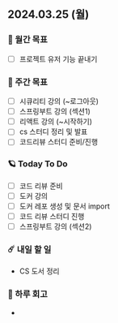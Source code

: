 ## 2024.03.25 (월)

### 🚀 월간 목표

- [ ] 프로젝트 유저 기능 끝내기
  <br/>

### 💫 주간 목표

- [ ] 시큐리티 강의 (~로그아웃)
- [ ] 스프링부트 강의 (섹션1)
- [ ] 리액트 강의 (~시작하기)
- [ ] cs 스터디 정리 및 발표
- [ ] 코드리뷰 스터디 준비/진행
  <br/>

### 🪐 Today To Do

- [ ] 코드 리뷰 준비
- [ ] 도커 강의
- [ ] 도커 레포 생성 및 문서 import
- [ ] 코드 리뷰 스터디 진행
- [ ] 스프링부트 강의 (섹션2)
  <br/>

### ☄️ 내일 할 일

- CS 도서 정리
  <br/>

### 👾 하루 회고

- 